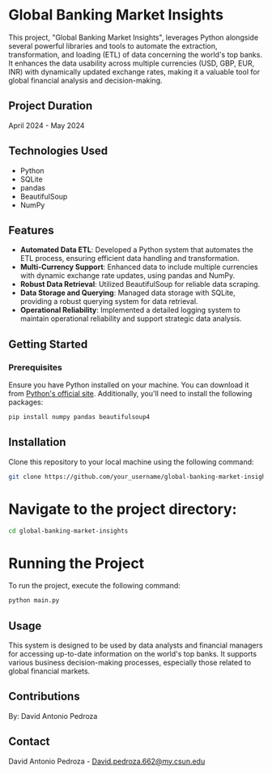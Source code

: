 # Global Banking Market Insights

This project, "Global Banking Market Insights", leverages Python alongside several powerful libraries and tools to automate the extraction, transformation, and loading (ETL) of data concerning the world's top banks. It enhances the data usability across multiple currencies (USD, GBP, EUR, INR) with dynamically updated exchange rates, making it a valuable tool for global financial analysis and decision-making.

## Project Duration
April 2024 - May 2024

## Technologies Used
- Python
- SQLite
- pandas
- BeautifulSoup
- NumPy

## Features
- **Automated Data ETL**: Developed a Python system that automates the ETL process, ensuring efficient data handling and transformation.
- **Multi-Currency Support**: Enhanced data to include multiple currencies with dynamic exchange rate updates, using pandas and NumPy.
- **Robust Data Retrieval**: Utilized BeautifulSoup for reliable data scraping.
- **Data Storage and Querying**: Managed data storage with SQLite, providing a robust querying system for data retrieval.
- **Operational Reliability**: Implemented a detailed logging system to maintain operational reliability and support strategic data analysis.

## Getting Started

### Prerequisites
Ensure you have Python installed on your machine. You can download it from [Python's official site](https://www.python.org/downloads/). Additionally, you'll need to install the following packages:

```bash
pip install numpy pandas beautifulsoup4
```
## Installation
Clone this repository to your local machine using the following command:
```bash
git clone https://github.com/your_username/global-banking-market-insights.git
```
# Navigate to the project directory:
```bash
cd global-banking-market-insights
```
# Running the Project
To run the project, execute the following command:
```bash
python main.py
```

## Usage
This system is designed to be used by data analysts and financial managers for accessing up-to-date information on the world's top banks. It supports various business decision-making processes, especially those related to global financial markets.

## Contributions
By: David Antonio Pedroza

## Contact 
David Antonio Pedroza - David.pedroza.662@my.csun.edu


